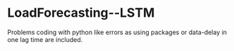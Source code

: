 # LoadForecasting--LSTM
Problems coding with python like errors as using packages or data-delay in one lag time are included.
